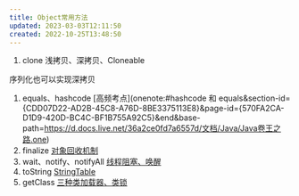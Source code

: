 ```yaml
---
title: Object常用方法
updated: 2023-03-03T12:11:50
created: 2022-10-25T13:48:50
---
```


1.  clone
浅拷贝、深拷贝、Cloneable

序列化也可以实现深拷贝
1.  equals、hashcode
[高频考点](onenote:#hashcode 和 equals&section-id={CDD07D22-AD2B-45C8-A76D-8BE3375113E8}&page-id={570FA2CA-D1D9-420D-BC4C-BF1B755A92C5}&end&base-path=https://d.docs.live.net/36a2ce0fd7a6557d/文档/Java/Java卷王之路.one)
1.  finalize
[对象回收机制](onenote:#对象finalization机制&section-id={CDD07D22-AD2B-45C8-A76D-8BE3375113E8}&page-id={86245106-14E5-40A3-AC61-2799FACC8983}&end&base-path=https://d.docs.live.net/36a2ce0fd7a6557d/文档/Java/Java卷王之路.one)
1.  wait、notify、notifyAll
[线程阻塞、唤醒](onenote:#wait、notify、interrupt&section-id={CDD07D22-AD2B-45C8-A76D-8BE3375113E8}&page-id={7F966802-DCB8-4833-B82C-D84B1C911361}&end&base-path=https://d.docs.live.net/36a2ce0fd7a6557d/文档/Java/Java卷王之路.one)
1.  toString
[StringTable](onenote:#StringTable：字符串常量池&section-id={CDD07D22-AD2B-45C8-A76D-8BE3375113E8}&page-id={33D1C0EB-7FCB-4445-8071-886E35FACCF5}&end&base-path=https://d.docs.live.net/36a2ce0fd7a6557d/文档/Java/Java卷王之路.one)
1.  getClass
[三种类加载器、类锁](onenote:Java、web.one#类加载器和双亲委派机制&section-id={96CECF2D-C777-4B5B-ADDA-55643CAB3D34}&page-id={4EF33E86-C2DA-4F71-AB6C-D0061D08CCC4}&end&base-path=https://d.docs.live.net/36a2ce0fd7a6557d/文档/Java)
